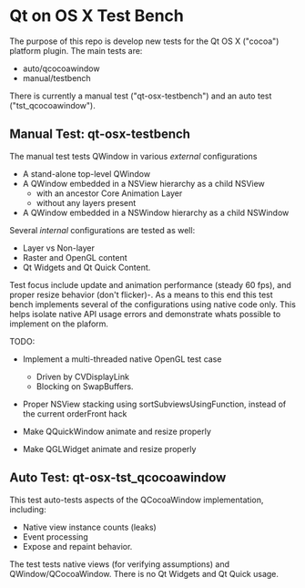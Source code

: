 Qt on OS X Test Bench
============================

The purpose of this repo is develop new tests for the Qt OS X ("cocoa") platform plugin. The main
tests are:

* auto/qcocoawindow
* manual/testbench

 There
is currently a manual test ("qt-osx-testbench") and an auto test ("tst_qcocoawindow").

Manual Test: qt-osx-testbench
-----------------------------

The manual test tests QWindow in various _external_ configurations

* A stand-alone top-level QWindow
* A QWindow embedded in a NSView hierarchy as a child NSView
  * with an ancestor Core Animation Layer
  * without any layers present
* A QWindow embedded in a NSWindow hierarchy as a child NSWindow

Several _internal_ configurations are tested as well:

* Layer vs Non-layer
* Raster and OpenGL content
* Qt Widgets and Qt Quick Content.

Test focus include update and animation performance (steady 60 fps), and proper resize
behavior (don't flicker)-. As a means to this end this test bench implements several of the
configurations using native code only. This helps isolate native API usage errors and
demonstrate whats possible to implement on the plaform.

TODO:

* Implement a multi-threaded native OpenGL test case
  * Driven by CVDisplayLink
  * Blocking on SwapBuffers.

* Proper NSView stacking using sortSubviewsUsingFunction, instead of the current orderFront hack

* Make QQuickWindow animate and resize properly
* Make QGLWidget animate and resize properly

Auto Test: qt-osx-tst_qcocoawindow
---------------------------------

This test auto-tests aspects of the QCocoaWindow implementation, including:
* Native view instance counts (leaks)
* Event processing
* Expose and repaint behavior.

The test tests native views (for verifying assumptions) and QWindow/QCocoaWindow.
There is no Qt Widgets and Qt Quick usage.

